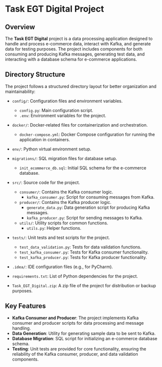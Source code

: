 # Task EGT Digital Project

## Overview

The **Task EGT Digital** project is a data processing application designed to handle and process e-commerce data, interact with Kafka, and generate data for testing purposes. The project includes components for both consuming and producing Kafka messages, generating test data, and interacting with a database schema for e-commerce applications.

## Directory Structure

The project follows a structured directory layout for better organization and maintainability:

- `config/`: Configuration files and environment variables.
  - `config.py`: Main configuration script.
  - `.env`: Environment variables for the project.

- `docker/`: Docker-related files for containerization and orchestration.
  - `docker-compose.yml`: Docker Compose configuration for running the application in containers.

- `env/`: Python virtual environment setup.

- `migrations/`: SQL migration files for database setup.
  - `init_ecommerce_db.sql`: Initial SQL schema for the e-commerce database.

- `src/`: Source code for the project.
  - `consumer/`: Contains the Kafka consumer logic.
    - `kafka_consumer.py`: Script for consuming messages from Kafka.
  - `producer/`: Contains the Kafka producer logic.
    - `generate_data.py`: Data generation script for producing Kafka messages.
    - `kafka_producer.py`: Script for sending messages to Kafka.
  - `utils/`: Utility scripts for common functions.
    - `utils.py`: Helper functions.

- `tests/`: Unit tests and test scripts for the project.
  - `test_data_validation.py`: Tests for data validation functions.
  - `test_kafka_consumer.py`: Tests for Kafka consumer functionality.
  - `test_kafka_producer.py`: Tests for Kafka producer functionality.

- `.idea/`: IDE configuration files (e.g., for PyCharm).

- `requirements.txt`: List of Python dependencies for the project.

- `Task_EGT_Digital.zip`: A zip file of the project for distribution or backup purposes.

## Key Features

- **Kafka Consumer and Producer**: The project implements Kafka consumer and producer scripts for data processing and message handling.
- **Data Generation**: Utility for generating sample data to be sent to Kafka.
- **Database Migration**: SQL script for initializing an e-commerce database schema.
- **Testing**: Unit tests are provided for core functionality, ensuring the reliability of the Kafka consumer, producer, and data validation components.
